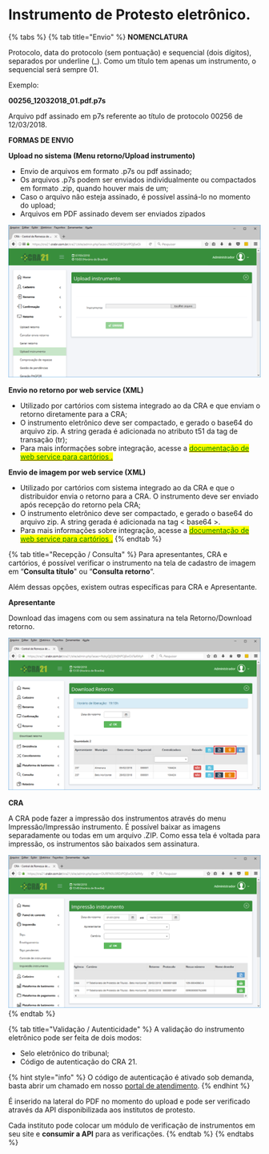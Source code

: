 # Instrumento de Protesto eletrônico.

{% tabs %}
{% tab title="Envio" %}
**NOMENCLATURA**

Protocolo, data do protocolo (sem pontuação) e sequencial (dois dígitos), separados por underline (\_). Como um título tem apenas um instrumento, o sequencial será sempre 01.

Exemplo:

**00256\_12032018\_01.pdf.p7s**

Arquivo pdf assinado em p7s referente ao título de protocolo 00256 de 12/03/2018.

**FORMAS DE ENVIO**

**Upload no sistema (Menu retorno/Upload instrumento)**

* Envio de arquivos em formato .p7s ou pdf assinado;
* Os arquivos .p7s podem ser enviados individualmente ou compactados em formato .zip, quando houver mais de um;
* Caso o arquivo não esteja assinado, é possível assiná-lo no momento do upload;
* Arquivos em PDF assinado devem ser enviados zipados

![](<../../.gitbook/assets/image (31) (1).png>)

**Envio no retorno por web service (XML)**

* Utilizado por cartórios com sistema integrado ao da CRA e que enviam o retorno diretamente para a CRA;
* O instrumento eletrônico deve ser compactado, e gerado o base64 do arquivo zip. A string gerada é adicionada no atributo t51 da tag de transação (tr);
* Para mais informações sobre integração, acesse a <mark style="color:green;"></mark> [<mark style="color:green;">documentação de web service para cartórios .</mark>](broken-reference)<mark style="color:green;"></mark>

**Envio de imagem por web service (XML)**

* Utilizado por cartórios com sistema integrado ao da CRA e que o distribuidor envia o retorno para a CRA. O instrumento deve ser enviado após recepção do retorno pela CRA;
* O instrumento eletrônico deve ser compactado, e gerado o base64 do arquivo zip. A string gerada é adicionada na tag < base64 >.
* Para mais informações sobre integração, acesse a <mark style="color:green;"></mark> [<mark style="color:green;">documentação de web service para cartórios .</mark>](../../integracao-via-webservice-xml/cartorios-distribuidores/envio-de-imagens.md)<mark style="color:green;"></mark>
{% endtab %}

{% tab title="Recepção / Consulta" %}
Para apresentantes, CRA e cartórios, é possível verificar o instrumento na tela de cadastro de imagem em “**Consulta título**" ou “**Consulta retorno**“.

Além dessas opções, existem outras específicas para CRA e Apresentante.

**Apresentante**

Download das imagens com ou sem assinatura na tela Retorno/Download retorno.

![](<../../.gitbook/assets/image (36) (1).png>)

**CRA**

A CRA pode fazer a impressão dos instrumentos através do menu Impressão/Impressão instrumento. É possível baixar as imagens separadamente ou todas em um arquivo .ZIP. Como essa tela é voltada para impressão, os instrumentos são baixados sem assinatura.

![](<../../.gitbook/assets/image (17).png>)
{% endtab %}

{% tab title="Validação / Autenticidade" %}
A validação do instrumento eletrônico pode ser feita de dois modos:

* Selo eletrônico do tribunal;
* Código de autenticação do CRA 21.

{% hint style="info" %}
O código de autenticação é ativado sob demanda, basta abrir um chamado em nosso [portal de atendimento](http://atendimento.p21sistemas.com.br).
{% endhint %}

É inserido na lateral do PDF no momento do upload e pode ser verificado através da API disponibilizada aos institutos de protesto.

Cada instituto pode colocar um módulo de verificação de instrumentos em seu site e **consumir a API** para as verificações.
{% endtab %}
{% endtabs %}
